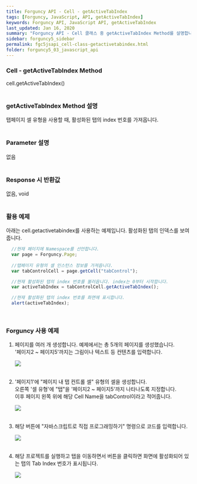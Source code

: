 ```yaml
---
title: Forguncy API - Cell - getActiveTabIndex
tags: [Forguncy, JavaScript, API, getActiveTabIndex]
keywords: Forguncy API, JavaScript API, getActiveTabIndex
last_updated: Jan 16, 2020
summary: "Forguncy API - Cell 클래스 중 getActiveTabIndex Method를 설명합니다."
sidebar: forguncy5_sidebar
permalink: fgc5jsapi_cell-class-getactivetabindex.html
folder: forguncy5_03_javascript_api
---
```


### Cell - getActiveTabIndex Method
cell.getActiveTabIndex()
<br /><br />

### getActiveTabIndex Method 설명
탭페이지 셀 유형을 사용할 때, 활성화된 탭의 index 번호를 가져옵니다. 
<br /><br />

### Parameter 설명
없음
<br /><br />

### Response 시 반환값
없음, void
<br /><br />

### 활용 예제
아래는 cell.getactivetabindex를 사용하는 예제입니다. 활성화된 탭의 인덱스를 보여줍니다.
<br />

~~~javascript
  //현재 페이지에 Namespace를 선언합니다.
  var page = Forguncy.Page;
  
  //탭페이지 유형의 셀 인스턴스 정보를 가져옵니다.
  var tabControlCell = page.getCell("tabControl");

  //현재 활성화된 탭의 index 번호를 불러옵니다. index는 0부터 시작합니다.
  var activeTabIndex = tabControlCell.getActiveTabIndex();

  //현재 활성화된 탭의 index 번호를 화면에 표시합니다.
  alert(activeTabIndex);
~~~

<br />

### Forguncy 사용 예제

1. 페이지를 여러 개 생성합니다. 예제에서는 총 5개의 페이지를 생성했습니다.<br />
    '페이지2 ~ 페이지5'까지는 그림이나 텍스트 등 컨텐츠를 입력합니다.

    ![]({{site.url}}/images/forguncy5/ex-ss_cell-getactivetabindex01.png)
    <br /><br />

2. '페이지1'에 "페이지 내 탭 컨트롤 셀" 유형의 셀을 생성합니다. <br />
    오른쪽 '셀 유형'에 "탭"을 '페이지2 ~ 페이지5'까지 나타나도록 지정합니다.<br />
    이후 페이지 왼쪽 위에 해당 Cell Name을 tabControl이라고 적어줍니다.

    ![]({{site.url}}/images/forguncy5/ex-ss_cell-getactivetabindex02.png)
    <br /><br />

3. 해당 버튼에 "자바스크립트로 직접 프로그래밍하기" 명령으로 코드를 입력합니다.

    ![]({{site.url}}/images/forguncy5/ex-ss_cell-getactivetabindex03.png)
    <br /><br />
    
4. 해당 프로젝트를 실행하고 탭을 이동하면서 버튼을 클릭하면 화면에 활성화되어 있는 탭의 Tab Index 번호가 표시됩니다.

    ![]({{site.url}}/images/forguncy5/ex-ss_cell-getactivetabindex04.gif)

<br /><br />
